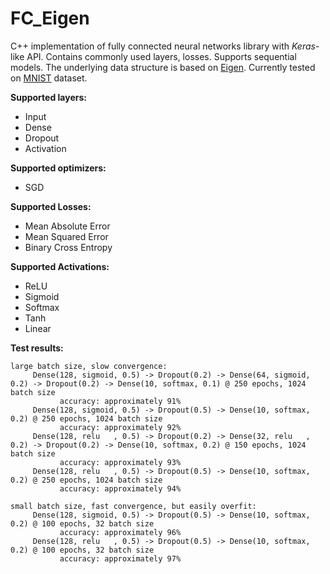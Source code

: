 # FC_Eigen

C++ implementation of fully connected neural networks library with *Keras*-like API. 
Contains commonly used layers, losses. Supports sequential models. 
The underlying data structure is based on [Eigen](https://eigen.tuxfamily.org/). 
Currently tested on [MNIST](http://yann.lecun.com/exdb/mnist/) dataset. 

**Supported layers:**
* Input
* Dense
* Dropout
* Activation

**Supported optimizers:** 
* SGD

**Supported Losses:**
- Mean Absolute Error
- Mean Squared Error
- Binary Cross Entropy

**Supported Activations:**
- ReLU
- Sigmoid
- Softmax
- Tanh
- Linear
  
**Test results:**
```     
large batch size, slow convergence:
     Dense(128, sigmoid, 0.5) -> Dropout(0.2) -> Dense(64, sigmoid, 0.2) -> Dropout(0.2) -> Dense(10, softmax, 0.1) @ 250 epochs, 1024 batch size
           accuracy: approximately 91%
     Dense(128, sigmoid, 0.5) -> Dropout(0.5) -> Dense(10, softmax, 0.2) @ 250 epochs, 1024 batch size
           accuracy: approximately 92%
     Dense(128, relu   , 0.5) -> Dropout(0.2) -> Dense(32, relu   , 0.2) -> Dropout(0.2) -> Dense(10, softmax, 0.2) @ 150 epochs, 1024 batch size
           accuracy: approximately 93%
     Dense(128, relu   , 0.5) -> Dropout(0.5) -> Dense(10, softmax, 0.2) @ 250 epochs, 1024 batch size
           accuracy: approximately 94%
           
small batch size, fast convergence, but easily overfit:
     Dense(128, sigmoid, 0.5) -> Dropout(0.5) -> Dense(10, softmax, 0.2) @ 100 epochs, 32 batch size
           accuracy: approximately 96%
     Dense(128, relu   , 0.5) -> Dropout(0.5) -> Dense(10, softmax, 0.2) @ 100 epochs, 32 batch size
           accuracy: approximately 97%
```